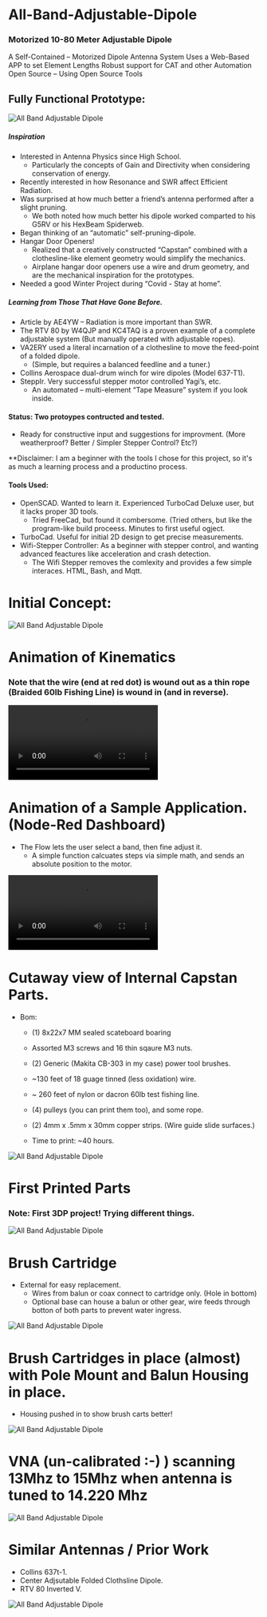 # All-Band-Adjustable-Dipole
### Motorized 10-80 Meter Adjustable Dipole 

A Self-Contained – Motorized Dipole Antenna System
Uses a Web-Based APP to set Element Lengths
Robust support for CAT and other Automation
Open Source – Using Open Source Tools


## Fully Functional Prototype:

![All Band Adjustable Dipole](Collateral/2.%20%20Assembled%20Working%20System.png)


##### Inspiration
  - Interested in Antenna Physics since High School.
    - Particularly the concepts of Gain and Directivity when considering conservation of energy.
  - Recently interested in how Resonance and SWR affect Efficient Radiation.
  - Was surprised at how much better a friend’s antenna performed after a slight pruning.
    - We both noted how much better his dipole worked comparted to his G5RV or his HexBeam Spiderweb.
  - Began thinking of an “automatic” self-pruning-dipole.
  - Hangar Door Openers!  
    - Realized that a creatively constructed “Capstan” combined with a clothesline-like element geometry would simplify the mechanics.
    - Airplane hangar door openers use a wire and drum geometry, and are the mechanical inspiration for the prototypes.
  - Needed a good Winter Project during “Covid - Stay at home”.

##### Learning from Those That Have Gone Before.
  - Article by AE4YW – Radiation is more important than SWR.
  - The RTV 80 by W4QJP and KC4TAQ  is a proven example of a complete adjustable system (But manually operated with adjustable ropes).
  - VA2ERY used a literal incarnation of a clothesline to move the feed-point of a folded dipole.
    - (Simple, but requires a balanced feedline and a tuner.)
  - Collins Aerospace dual-drum winch for wire dipoles (Model 637-T1).
  - SteppIr.  Very successful stepper motor controlled Yagi’s, etc.
    - An automated – multi-element “Tape Measure” system if you look inside.


#### Status:  Two protoypes contructed and tested.  
  - Ready for constructive input and suggestions for improvment.  (More weatherproof?  Better / Simpler Stepper Control?  Etc?)

**Disclaimer:  I am a beginner with the tools I chose for this project, so it's as much a learning process and a productino process.

#### Tools Used:
  - OpenSCAD.  Wanted to learn it.  Experienced TurboCad Deluxe user, but it lacks proper 3D tools.
    - Tried FreeCad, but found it combersome.  (Tried others, but like the program-like build proceess.  Minutes to first useful ogject.
  - TurboCad.  Useful for initial 2D design to get precise measurements.
  - Wifi-Stepper Controller:  As a beginner with stepper control, and wanting advanced feactures like acceleration and crash detection.
    - The Wifi Stepper removes the comlexity and provides a few simple interaces.  HTML, Bash, and Mqtt.

# Initial Concept:

![All Band Adjustable Dipole](Collateral/1.%20%20Initial%20Concept.png)





# Animation of Kinematics
### Note that the wire (end at red dot) is wound out as a thin rope (Braided 60lb Fishing Line) is wound in (and in reverse).

![All Band Adjustable Dipole](Collateral/3.%20%20(Best%20Explaination!)%20System-Animated.mov)




# Animation of a Sample Application.  (Node-Red Dashboard)

- The Flow lets the user select a band, then fine adjust it.  
  - A simple function calcuates steps via simple math, and sends an absolute position to the motor. 
  
![All Band Adjustable Dipole](Collateral/6.%20%20Application%20Operation.mov)




# Cutaway view of Internal Capstan Parts.

- Bom:
  - (1) 8x22x7 MM sealed scateboard boaring
  - Assorted M3 screws and 16 thin sqaure M3 nuts.
  - (2) Generic (Makita CB-303 in my case) power tool brushes.
  - ~130 feet of 18 guage tinned (less oxidation) wire.
  - ~ 260 feet of nylon or dacron 60lb test fishing line.
  - (4) pulleys (you can print them too), and some rope.
  - (2) 4mm x .5mm x 30mm copper strips.  (Wire guide slide surfaces.)
  
  - Time to print:  ~40 hours.
  
![All Band Adjustable Dipole](Collateral/11.%20Production%20Assembly%20Exploded.png)





# First Printed Parts
### Note:  First 3DP project! Trying different things.

![All Band Adjustable Dipole](Collateral/15.%20%20Parts%20Laid%20Out.JPG)





# Brush Cartridge
- External for easy replacement.
  - Wires from balun or coax connect to cartridge only.  (Hole in bottom)
  - Optional base can house a balun or other gear, wire feeds through botton of both parts to prevent water ingress.

![All Band Adjustable Dipole](Collateral/17.%20%20Cart%20Compared%20to%20Brush.JPG)





# Brush Cartridges in place (almost) with Pole Mount and Balun Housing in place.  
- Housing pushed in to show brush carts better!

![All Band Adjustable Dipole](Collateral/24.%20%20Brush-Carts-and-Pole-Mount.png)





# VNA (un-calibrated :-)  ) scanning 13Mhz to 15Mhz when antenna is tuned to 14.220 Mhz

![All Band Adjustable Dipole](Collateral/10.%20VNA%20-%20Antenna%20Tuned%20to%2014.220.jpg)




# Similar Antennas / Prior Work
- Collins 637t-1.
- Center Adjsutable Folded Clothsline Dipole.
- RTV 80 Inverted V.

![All Band Adjustable Dipole](Collateral/25.%20%20Similar-Designs.png)
